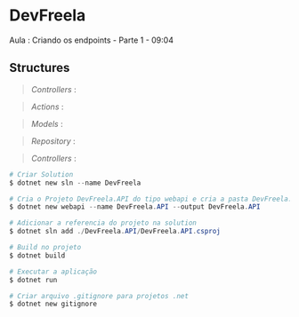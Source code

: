 # DevFreela


Aula : Criando os endpoints - Parte 1 - 09:04

## Structures

> *Controllers* : 

> *Actions* : 

> *Models* : 

> *Repository* : 

> *Controllers* : 



```powershell
# Criar Solution
$ dotnet new sln --name DevFreela

# Cria o Projeto DevFreela.API do tipo webapi e cria a pasta DevFreela.API
$ dotnet new webapi --name DevFreela.API --output DevFreela.API

# Adicionar a referencia do projeto na solution
$ dotnet sln add ./DevFreela.API/DevFreela.API.csproj

# Build no projeto
$ dotnet build

# Executar a aplicação
$ dotnet run

# Criar arquivo .gitignore para projetos .net
$ dotnet new gitignore
```